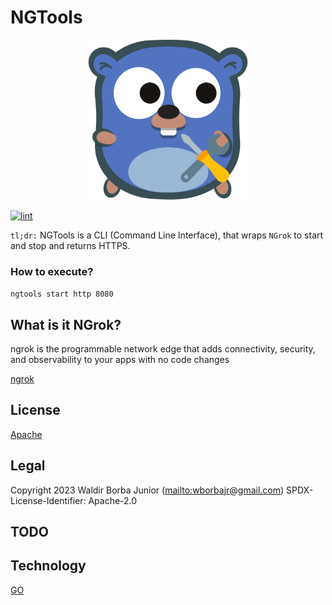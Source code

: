 # NGTools

<p align="center">
  <img width="256" height="256" src="./assets/ngtools-logo.png" />
</p>

[![lint](https://github.com/waldirborbajr/ngtools/actions/workflows/golangci-lint.yml/badge.svg)](https://github.com/waldirborbajr/ngtools/actions/workflows/golangci-lint.yml)

`tl;dr:` NGTools is a CLI (Command Line Interface), that wraps `NGrok` to start and stop and returns HTTPS.

### How to execute?

`ngtools start http 8080`

## What is it NGrok?

ngrok is the programmable network edge that adds connectivity, security, and observability to your apps with no code changes

[ngrok](https://ngrok.com/)

## License

[Apache](https://github.com/WaldirBorbaJR/ngtools/-/blob/main/LICENSE)

## Legal

Copyright 2023 Waldir Borba Junior (<mailto:wborbajr@gmail.com>)
SPDX-License-Identifier: Apache-2.0

## TODO

## Technology

[GO](https://go.dev/)
